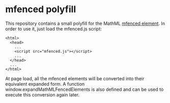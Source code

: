 # mfenced polyfill

This repository contains a small polyfill for the MathML
[mfenced element](https://www.w3.org/TR/MathML/chapter3.html#presm.fenced).
In order to use it, just load the mfenced.js script:

    <html>
      <head>
        ...
        <script src="mfenced.js"></script>
        ...
      </head>
      ...
    </html>

At page load, all the mfenced elements will be converted into their equivalent
expanded form. A function window.expandMathMLFencedElements is also defined and
can be used to execute this conversion again later.
